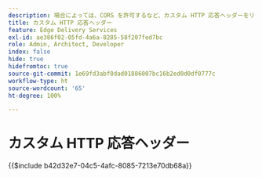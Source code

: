```yaml
---
description: 場合によっては、CORS を許可するなど、カスタム HTTP 応答ヘッダーをリソースに適用すると便利です。ヘッダーを指定する場合は、Sharepoint または Google ドライブの web サイトの「/.helix」フォルダーに、SharePoint では「headers.xlsx」、Google ドライブでは「headers」という名前の Excel ブックまたは Google Sheets ブックを作成します。
title: カスタム HTTP 応答ヘッダー
feature: Edge Delivery Services
exl-id: ae386f02-05fd-4a6a-8285-58f207fed7bc
role: Admin, Architect, Developer
index: false
hide: true
hidefromtoc: true
source-git-commit: 1e69fd3abf8dad01886007bc16b2ed0d0df0777c
workflow-type: ht
source-wordcount: '65'
ht-degree: 100%

---
```


# カスタム HTTP 応答ヘッダー

{{$include b42d32e7-04c5-4afc-8085-7213e70db68a}}
